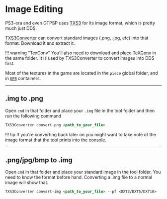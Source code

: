 # Image Editing

PS3-era and even GTPSP uses [TXS3](../formats/texture/img_txs3_textureset3.md) for its image format, which is pretty much just DDS.

[TXS3Converter](https://github.com/Nenkai/TXS3Converter/releases) can convert standard images (.png, .jpg, etc) into that format. Download it and extract it.

!!! warning "TexConv"
    You'll also need to download and place [TeXConv](https://github.com/microsoft/DirectXTex/releases) in the same folder. It is used by TXS3Converter to convert images into DDS first.

Most of the textures in the game are located in the `piece` global folder, and in [`GPB`](../formats/adhoc/gpb_gpbdata.md) containers.

---

## .img to .png

Open `cmd` in that folder and place your `.img` file in the tool folder and then run the following command

``` markdown title="Converting to PNG"
TXS3Converter convert-png <path_to_your_file>
```

!!! tip
    If you're converting back later on you might want to take note of the image format that the tool prints into the console.

---

## .png/jpg/bmp to .img

Open `cmd` in that folder and place your standard image in the tool folder. You need to know the format before hand. Converting a .img file to a normal image will show that.

``` markdown title="Converting to IMG (aka TXS3)"
TXS3Converter convert-img <path_to_your_file> --pf <DXT3/DXT5/DXT10>
```

